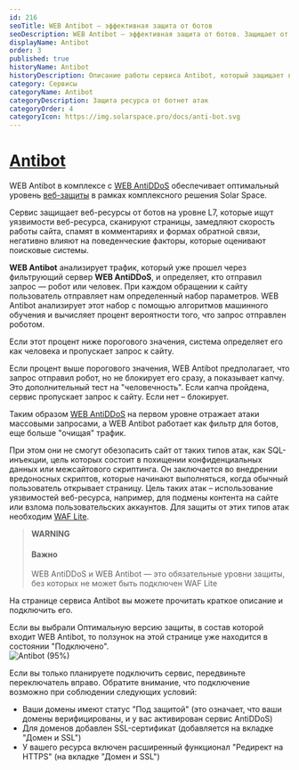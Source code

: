 ```yaml
---
id: 216
seoTitle: WEB Antibot — эффективная защита от ботов
seoDescription: WEB Antibot — эффективная защита от ботов. Защищает от ботов на уровне L7. Анализирует трафик с помощью машинного обучения и показывает капчу при подозрении на робота
displayName: Antibot
order: 3
published: true
historyName: Antibot
historyDescription: Описание работы сервиса Antibot, который защищает веб-ресурсы от ботов, спама и автоматизированных атак
category: Сервисы
categoryName: Antibot
categoryDescription: Защита ресурса от ботнет атак
categoryOrder: 4
categoryIcon: https://img.solarspace.pro/docs/anti-bot.svg
---
```


# [Antibot](antibot)

WEB Antibot в комплексе с [WEB AntiDDoS]([217]) обеспечивает оптимальный уровень [веб-защиты]([240]) в рамках комплексного решения Solar Space.  

Сервис защищает веб-ресурсы от ботов на уровне L7, которые ищут уязвимости веб-ресурса, сканируют страницы, замедляют скорость работы сайта, спамят в комментариях и формах обратной связи, негативно влияют на поведенческие факторы, которые оценивают поисковые системы.  

**WEB Antibot** анализирует трафик, который уже прошел через фильтрующий сервер **WEB AntiDDoS**, и определяет, кто отправил запрос — робот или человек. При каждом обращении к сайту пользователь отправляет нам определенный набор параметров. WEB Antibot анализирует этот набор с помощью алгоритмов машинного обучения и вычисляет процент вероятности того, что запрос отправлен роботом.  

Если этот процент ниже порогового значения, система определяет его как человека и пропускает запрос к сайту.  

Если процент выше порогового значения, WEB Antibot предполагает, что запрос отправил робот, но не блокирует его сразу, а показывает капчу. Это дополнительный тест на "человечность". Если капча пройдена, сервис пропускает запрос к сайту. Если нет – блокирует.  

Таким образом [WEB AntiDDoS]([217]) на первом уровне отражает атаки массовыми запросами, а WEB Antibot работает как фильтр для ботов, еще больше "очищая" трафик.  

При этом они не смогут обезопасить сайт от таких типов атак, как SQL-инъекции, цель которых состоит в похищении конфиденциальных данных или межсайтового скриптинга. Он заключается во внедрении вредоносных скриптов, которые начинают выполняться, когда обычный пользователь открывает страницу. Цель таких атак – использование уязвимостей веб-ресурса, например, для подмены контента на сайте или взлома пользовательских аккаунтов. Для защиты от этих типов атак необходим [WAF Lite]([234]).  

> **WARNING**
> #### Важно 
> WEB AntiDDoS и WEB Antibot — это обязательные уровни защиты, без которых не может быть подключен WAF Lite

На странице сервиса Antibot вы можете прочитать краткое описание и подключить его.  

Если вы выбрали Оптимальную версию защиты, в состав которой входит WEB Antibot, то ползунок на этой странице уже находится в состоянии "Подключено".  
![Antibot (95%)](https://img.solarspace.pro/docs/antibot.jpg "antibot")

Если вы только планируете подключить сервис, передвиньте переключатель вправо. Обратите внимание, что подключение возможно при соблюдении следующих условий:
- Ваши домены имеют статус "Под защитой" (это означает, что ваши домены верифицированы, и у вас активирован сервис AntiDDoS)
- Для доменов добавлен SSL-сертификат (добавляется на вкладке "Домен и SSL")
- У вашего ресурса включен расширенный функционал "Редирект на HTTPS" (на вкладке "Домен и SSL")